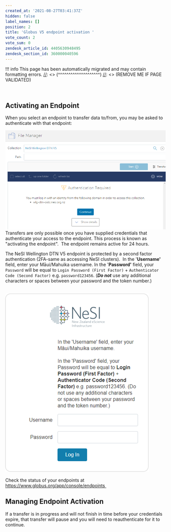 ```yaml
---
created_at: '2021-08-27T03:41:37Z'
hidden: false
label_names: []
position: 2
title: 'Globus V5 endpoint activation '
vote_count: 2
vote_sum: 0
zendesk_article_id: 4405630948495
zendesk_section_id: 360000040596
---
```




[//]: <> (REMOVE ME IF PAGE VALIDATED)
[//]: <> (vvvvvvvvvvvvvvvvvvvv)
!!! info
    This page has been automatically migrated and may contain formatting errors.
[//]: <> (^^^^^^^^^^^^^^^^^^^^)
[//]: <> (REMOVE ME IF PAGE VALIDATED)

 

## Activating an Endpoint

When you select an endpoint to transfer data to/from, you may be asked
to authenticate with that endpoint:

![mceclip0.png](../../assets/images/Globus_V5_endpoint_activation_.png)  
Transfers are only possible once you have supplied credentials that
authenticate your access to the endpoint. This process is known as
"activating the endpoint".  The endpoint remains active for 24 hours.  

The NeSI Wellington DTN V5 endpoint is protected by a second factor
authentication (2FA-same as accessing NeSI clusters).  In the
'**Username'** field, enter your Māui/Mahuika username. In the
'**Password'** field, your `Password` will be equal to
`Login Password (First Factor)` +
`Authenticator Code (Second Factor)` e.g. `password123456`. (***Do
not*** use any additional characters or spaces between your password and
the token number.)

                     
 ![mceclip0.png](../../assets/images/Globus_V5_endpoint_activation__0.png)

Check the status of your endpoints at
<https://www.globus.org/app/console/endpoints>[ ](https://www.globus.org/app/console/endpoints)

## Managing Endpoint Activation

If a transfer is in progress and will not finish in time before your
credentials expire, that transfer will pause and you will need to
reauthenticate for it to continue.

 

 
